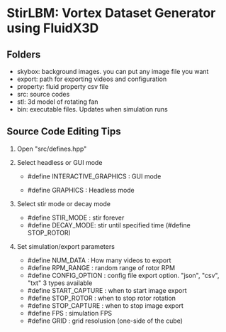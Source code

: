 # StirLBM: Vortex Dataset Generator using FluidX3D

## Folders
- skybox: background images. you can put any image file you want
- export: path for exporting videos and configuration
- property: fluid property csv file
- src: source codes
- stl: 3d model of rotating fan
- bin: executable files. Updates when simulation runs

## Source Code Editing Tips
1.  Open "src/defines.hpp"

2. Select  headless or GUI mode

    - #define INTERACTIVE_GRAPHICS : GUI mode

    - #define GRAPHICS : Headless mode

3. Select stir mode or decay mode

    - #define STIR_MODE : stir forever
    - #define DECAY_MODE: stir until specified time (#define STOP_ROTOR)

4. Set simulation/export parameters
    
    - #define NUM_DATA : How many videos to export
    - #define RPM_RANGE : random range of rotor RPM
    - #define CONFIG_OPTION : config file export option. "json", "csv", "txt" 3 types available
    - #define START_CAPTURE : when to start image export
    - #define STOP_ROTOR : when to stop rotor rotation
    - #define STOP_CAPTURE : when to stop image export
    - #define FPS : simulation FPS
    - #define GRID : grid resolusion (one-side of the cube)
